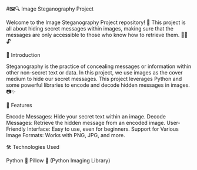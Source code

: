 #🖼️🔍 Image Steganography Project


Welcome to the Image Steganography Project repository! 🎉 This project is all about hiding secret messages within images, making sure that the messages are only accessible to those who know how to retrieve them. 🕵️‍♂️🔓

🚀 Introduction

Steganography is the practice of concealing messages or information within other non-secret text or data. In this project, we use images as the cover medium to hide our secret messages. This project leverages Python and some powerful libraries to encode and decode hidden messages in images. 📷✨

🌟 Features

Encode Messages: Hide your secret text within an image.
Decode Messages: Retrieve the hidden message from an encoded image.
User-Friendly Interface: Easy to use, even for beginners.
Support for Various Image Formats: Works with PNG, JPG, and more.

🛠️ Technologies Used

Python 🐍
Pillow 📸 (Python Imaging Library)

